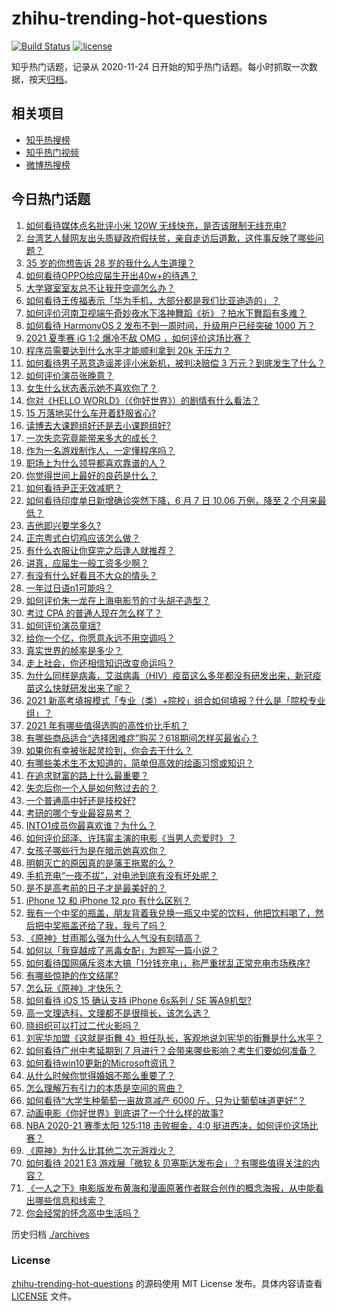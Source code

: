 # zhihu-trending-hot-questions

[![Build Status](https://github.com/justjavac/zhihu-trending-hot-questions/workflows/ci/badge.svg?branch=master)](https://github.com/justjavac/zhihu-trending-hot-questions/actions)
[![license](https://img.shields.io/github/license/justjavac/zhihu-trending-hot-questions)](https://github.com/justjavac/zhihu-trending-hot-questions/blob/master/LICENSE)

知乎热门话题，记录从 2020-11-24 日开始的知乎热门话题。每小时抓取一次数据，按天[归档](./archives)。

## 相关项目

- [知乎热搜榜](https://github.com/justjavac/zhihu-trending-top-search)
- [知乎热门视频](https://github.com/justjavac/zhihu-trending-hot-video)
- [微博热搜榜](https://github.com/justjavac/weibo-trending-hot-search)

## 今日热门话题

<!-- BEGIN -->
<!-- 最后更新时间 Tue Jun 15 2021 05:01:10 GMT+0800 (China Standard Time) -->

1. [如何看待媒体点名批评小米 120W 无线快充，是否该限制无线充电?](https://www.zhihu.com/question/464750035)
2. [台湾艺人替网友出头质疑政府假扶贫，亲自走访后道歉，这件事反映了哪些问题？](https://www.zhihu.com/question/464604915)
3. [35 岁的你想告诉 28 岁的我什么人生道理？](https://www.zhihu.com/question/345832687)
4. [如何看待OPPO给应届生开出40w+的待遇？](https://www.zhihu.com/question/420016446)
5. [大学寝室室友总不让我开空调怎么办？](https://www.zhihu.com/question/38044867)
6. [如何看待王传福表示「华为手机，大部分都是我们比亚迪造的」？](https://www.zhihu.com/question/464283085)
7. [如何评价河南卫视端午奇妙夜水下洛神舞蹈《祈》？拍水下舞蹈有多难？](https://www.zhihu.com/question/464684523)
8. [如何看待 HarmonyOS 2 发布不到一周时间，升级用户已经突破 1000
   万？](https://www.zhihu.com/question/464105336)
9. [2021 夏季赛 iG 1:2 爆冷不敌 OMG
   ，如何评价这场比赛？](https://www.zhihu.com/question/464979853)
10. [程序员需要达到什么水平才能顺利拿到 20k 无压力？](https://www.zhihu.com/question/47597895)
11. [如何看待男子恶意造谣差评小米新机，被判决赔偿 3
    万元？到底发生了什么？](https://www.zhihu.com/question/464106592)
12. [如何评价演员张晚意？](https://www.zhihu.com/question/460146061)
13. [女生什么状态表示她不喜欢你了？](https://www.zhihu.com/question/302142050)
14. [你对《HELLO WORLD》（《你好世界》）的剧情有什么看法？](https://www.zhihu.com/question/464560889)
15. [15 万落地买什么车开着舒服省心?](https://www.zhihu.com/question/441839447)
16. [读博去大课题组好还是去小课题组好?](https://www.zhihu.com/question/463038422)
17. [一次失恋究竟能带来多大的成长？](https://www.zhihu.com/question/364747959)
18. [作为一名游戏制作人，一定懂程序吗？](https://www.zhihu.com/question/463337835)
19. [职场上为什么领导都喜欢靠谱的人？](https://www.zhihu.com/question/461979096)
20. [你觉得世间上最好的良药是什么？](https://www.zhihu.com/question/464242623)
21. [如何看待尹正无效减肥？](https://www.zhihu.com/question/464743137)
22. [如何看待印度单日新增确诊突然下降，6 月 7 日 10.06 万例，降至 2
    个月来最低？](https://www.zhihu.com/question/464053148)
23. [吉他即兴要学多久?](https://www.zhihu.com/question/437516695)
24. [正宗粤式白切鸡应该怎么做？](https://www.zhihu.com/question/27634013)
25. [有什么衣服让你穿完之后逢人就推荐？](https://www.zhihu.com/question/368860490)
26. [讲真，应届生一般工资多少啊？](https://www.zhihu.com/question/58570383)
27. [有没有什么好看且不大众的情头？](https://www.zhihu.com/question/412162154)
28. [一年过日语n1可能吗？](https://www.zhihu.com/question/48377443)
29. [如何评价朱一龙在上海电影节的寸头胡子造型？](https://www.zhihu.com/question/464613394)
30. [考过 CPA 的普通人现在怎么样了？](https://www.zhihu.com/question/406026927)
31. [如何评价演员童瑶?](https://www.zhihu.com/question/374564039)
32. [给你一个亿，你愿意永远不用空调吗？](https://www.zhihu.com/question/461752259)
33. [真实世界的帧率是多少？](https://www.zhihu.com/question/463432278)
34. [走上社会，你还相信知识改变命运吗？](https://www.zhihu.com/question/463697639)
35. [为什么同样是病毒，艾滋病毒（HIV）疫苗这么多年都没有研发出来，新冠疫苗这么快就研发出来了呢？](https://www.zhihu.com/question/464293186)
36. [2021
    新高考填报模式「专业（类）+院校」组合如何填报？什么是「院校专业组」？](https://www.zhihu.com/question/445687781)
37. [2021 年有哪些值得选购的高性价比手机？](https://www.zhihu.com/question/445602881)
38. [有哪些商品适合“选择困难症”购买？618期间怎样买最省心？](https://www.zhihu.com/question/464799772)
39. [如果你有幸被张起灵捡到，你会去干什么？](https://www.zhihu.com/question/451135363)
40. [有哪些美术生不太知道的，简单但高效的绘画习惯或知识？](https://www.zhihu.com/question/291527457)
41. [在追求财富的路上什么最重要？](https://www.zhihu.com/question/458500163)
42. [失恋后你一个人是如何熬过去的？](https://www.zhihu.com/question/337271526)
43. [一个普通高中好还是技校好?](https://www.zhihu.com/question/463491459)
44. [考研的哪个专业最容易考？](https://www.zhihu.com/question/322507815)
45. [INTO1成员你最喜欢谁？为什么？](https://www.zhihu.com/question/459155590)
46. [如何评价邱泽、许玮甯主演的电影《当男人恋爱时》？](https://www.zhihu.com/question/461879258)
47. [女孩子哪些行为是在暗示她喜欢你？](https://www.zhihu.com/question/457449556)
48. [明朝灭亡的原因真的是藩王拖累的么？](https://www.zhihu.com/question/458323327)
49. [手机充电“一夜不拔”，对电池到底有没有坏处呢？](https://www.zhihu.com/question/351666337)
50. [是不是高考前的日子才是最美好的？](https://www.zhihu.com/question/463570391)
51. [iPhone 12 和 iPhone 12 pro 有什么区别？](https://www.zhihu.com/question/425539076)
52. [我有一个中奖的瓶盖，朋友背着我兑换一瓶又中奖的饮料，他把饮料喝了，然后把中奖瓶盖还给了我，我亏了吗？](https://www.zhihu.com/question/459981000)
53. [《原神》甘雨那么强为什么人气没有刻晴高？](https://www.zhihu.com/question/464391717)
54. [如何以「我穿越成了恶毒女配」为题写一篇小说？](https://www.zhihu.com/question/434090318)
55. [如何看待国网痛斥资本大搞「1分钱充电」，称严重扰乱正常充电市场秩序?](https://www.zhihu.com/question/464766118)
56. [有哪些惊艳的作文结尾?](https://www.zhihu.com/question/369181074)
57. [怎么玩《原神》才快乐？](https://www.zhihu.com/question/458800508)
58. [如何看待 iOS 15 确认支持 iPhone 6s系列 / SE
    等A9机型?](https://www.zhihu.com/question/463795738)
59. [高一文理选科，文理都不是很擅长，该怎么选？](https://www.zhihu.com/question/463506260)
60. [晓组织可以打过二代火影吗？](https://www.zhihu.com/question/462986796)
61. [刘宪华加盟《这就是街舞
    4》担任队长，客观地说刘宪华的街舞是什么水平？](https://www.zhihu.com/question/464486529)
62. [如何看待广州中考延期到 7
    月进行？会带来哪些影响？考生们要如何准备？](https://www.zhihu.com/question/464957932)
63. [如何看待win10更新的Microsoft资讯？](https://www.zhihu.com/question/464120290)
64. [从什么时候你觉得婚姻不那么重要了？](https://www.zhihu.com/question/454383382)
65. [怎么理解万有引力的本质是空间的弯曲？](https://www.zhihu.com/question/330796123)
66. [如何看待“大学生种葡萄一亩故意减产 6000
    斤，只为让葡萄味道更好”？](https://www.zhihu.com/question/464455061)
67. [动画电影《你好世界》到底讲了一个什么样的故事?](https://www.zhihu.com/question/464262833)
68. [NBA 2020-21 赛季太阳 125:118 击败掘金，4:0
    挺进西决，如何评价这场比赛？](https://www.zhihu.com/question/464894466)
69. [《原神》为什么比其他二次元游戏火？](https://www.zhihu.com/question/463779591)
70. [如何看待 2021 E3 游戏展「微软 &
    贝塞斯达发布会」？有哪些值得关注的内容？](https://www.zhihu.com/question/464870968)
71. [《一人之下》电影版发布黄海和漫画原著作者联合创作的概念海报，从中能看出哪些信息和线索？](https://www.zhihu.com/question/464799145)
72. [你会经常的怀念高中生活吗？](https://www.zhihu.com/question/430748904)

<!-- END -->

历史归档 [./archives](./archives)

### License

[zhihu-trending-hot-questions](https://github.com/justjavac/zhihu-trending-hot-questions)
的源码使用 MIT License 发布。具体内容请查看 [LICENSE](./LICENSE) 文件。
